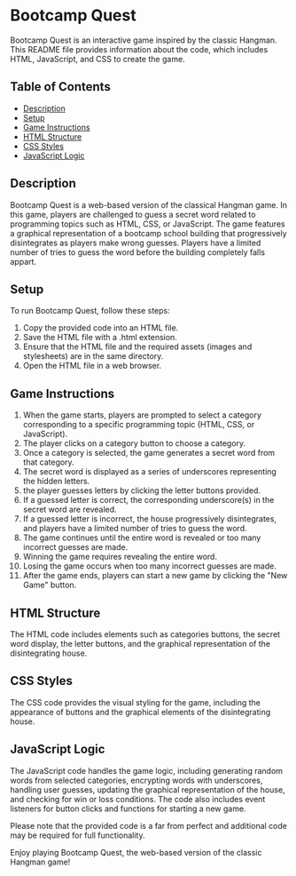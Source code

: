 # Bootcamp Quest

Bootcamp Quest is an interactive game inspired by the classic Hangman. This README file provides information about the code, which includes HTML, JavaScript, and CSS to create the game.

## Table of Contents
- [Description](#description)
- [Setup](#setup)
- [Game Instructions](#game-instructions)
- [HTML Structure](#html-structure)
- [CSS Styles](#css-styles)
- [JavaScript Logic](#javascript-logic)

## Description
Bootcamp Quest is a web-based version of the classical Hangman game. In this game, players are challenged to guess a secret word related to programming topics such as HTML, CSS, or JavaScript. The game features a graphical representation of a bootcamp school building that progressively disintegrates as players make wrong guesses. Players have a limited number of tries to guess the word before the building completely falls appart.

## Setup
To run Bootcamp Quest, follow these steps:
1. Copy the provided code into an HTML file.
2. Save the HTML file with a .html extension.
3. Ensure that the HTML file and the required assets (images and stylesheets) are in the same directory.
4. Open the HTML file in a web browser.

## Game Instructions
1. When the game starts, players are prompted to select a category corresponding to a specific programming topic (HTML, CSS, or JavaScript).
2. The player clicks on a category button to choose a category.
3. Once a category is selected, the game generates a secret word from that category.
4. The secret word is displayed as a series of underscores representing the hidden letters.
5. the player guesses letters by clicking the letter buttons provided.
6. If a guessed letter is correct, the corresponding underscore(s) in the secret word are revealed.
7. If a guessed letter is incorrect, the house progressively disintegrates, and players have a limited number of tries to guess the word.
8. The game continues until the entire word is revealed or too many incorrect guesses are made.
9. Winning the game requires revealing the entire word.
10. Losing the game occurs when too many incorrect guesses are made.
11. After the game ends, players can start a new game by clicking the "New Game" button.

## HTML Structure
The HTML code includes elements such as categories buttons, the secret word display, the letter buttons, and the graphical representation of the disintegrating house.

## CSS Styles
The CSS code provides the visual styling for the game, including the appearance of buttons and the graphical elements of the disintegrating house.

## JavaScript Logic
The JavaScript code handles the game logic, including generating random words from selected categories, encrypting words with underscores, handling user guesses, updating the graphical representation of the house, and checking for win or loss conditions. The code also includes event listeners for button clicks and functions for starting a new game.

Please note that the provided code is a far from perfect and additional code may be required for full functionality.

Enjoy playing Bootcamp Quest, the web-based version of the classic Hangman game!
